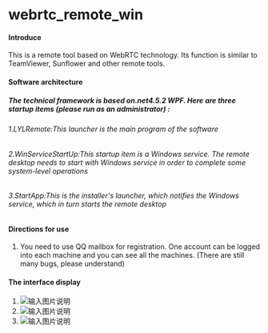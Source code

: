 #  **webrtc_remote_win** 

#### Introduce 
 This is a remote tool based on WebRTC technology. Its function is similar to TeamViewer, Sunflower and other remote tools.

#### Software architecture
##### The technical framework is based on.net4.5.2 WPF. Here are three startup items (please run as an administrator) :
###### 1.LYLRemote:This launcher is the main program of the software
###### 2.WinServiceStartUp:This startup item is a Windows service. The remote desktop needs to start with Windows service in order to complete some system-level operations
###### 3.StartApp:This is the installer's launcher, which notifies the Windows service, which in turn starts the remote desktop

#### Directions for use
1.  You need to use QQ mailbox for registration. One account can be logged into each machine and you can see all the machines. (There are still many bugs, please understand)

#### The interface display
 
1.  ![输入图片说明](http://m.qpic.cn/psc?/V50iXE9s345ckt2G1riZ1hYy2t1f3A5b/TmEUgtj9EK6.7V8ajmQrEKxPoWmt2jhtSNHZMkEHRoH.R6BVQxr2fODM*UVPkHyoSix5leS7DAjYi3CpfuqEvH10tKKqbNOji8VV1WQJjek!/b&bo=ZQe6AgAAAAADF.g!&rf=viewer_4&t=5 "1.jpg")
2.  ![输入图片说明](http://m.qpic.cn/psc?/V50iXE9s345ckt2G1riZ1hYy2t1f3A5b/TmEUgtj9EK6.7V8ajmQrEKw3NQxJ3dgZ0jX39yodNdzBH9LwpXQLShpPoXdGOhbC0KH3y*FnZqO02vbQW1xIwHJcFvvIMlwr2hFZIJUHt1w!/b&bo=eweOAgAAAAADF8I!&rf=viewer_4&t=5 "2.jpg")
3.  ![输入图片说明](http://m.qpic.cn/psc?/V50iXE9s345ckt2G1riZ1hYy2t1f3A5b/TmEUgtj9EK6.7V8ajmQrEObA.MvYlinMr6jyqxA0yQPU8F6P1ETQrDgVzzRSLPNsarc0YJJLLpSmMMDtb8SrZscytLe*.3mhNrNTW2*ke*8!/b&bo=dge9AgAAAAADF*w!&rf=viewer_4&t=5 "3.jpg")
 
 
